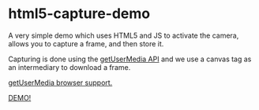 # html5-capture-demo

A very simple demo which uses HTML5 and JS to activate the camera, allows you to
capture a frame, and then store it.

Capturing is done using the [getUserMedia
API](http://w3c.github.io/mediacapture-main/getusermedia.html) and we use
a canvas tag as an intermediary to download a frame.

[getUserMedia browser support.](http://caniuse.com/#feat=stream)

[DEMO!](https://github.com/clevep/html5-capture-demo)
